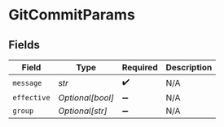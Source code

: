 # GitCommitParams


## Fields

| Field              | Type               | Required           | Description        |
| ------------------ | ------------------ | ------------------ | ------------------ |
| `message`          | *str*              | :heavy_check_mark: | N/A                |
| `effective`        | *Optional[bool]*   | :heavy_minus_sign: | N/A                |
| `group`            | *Optional[str]*    | :heavy_minus_sign: | N/A                |